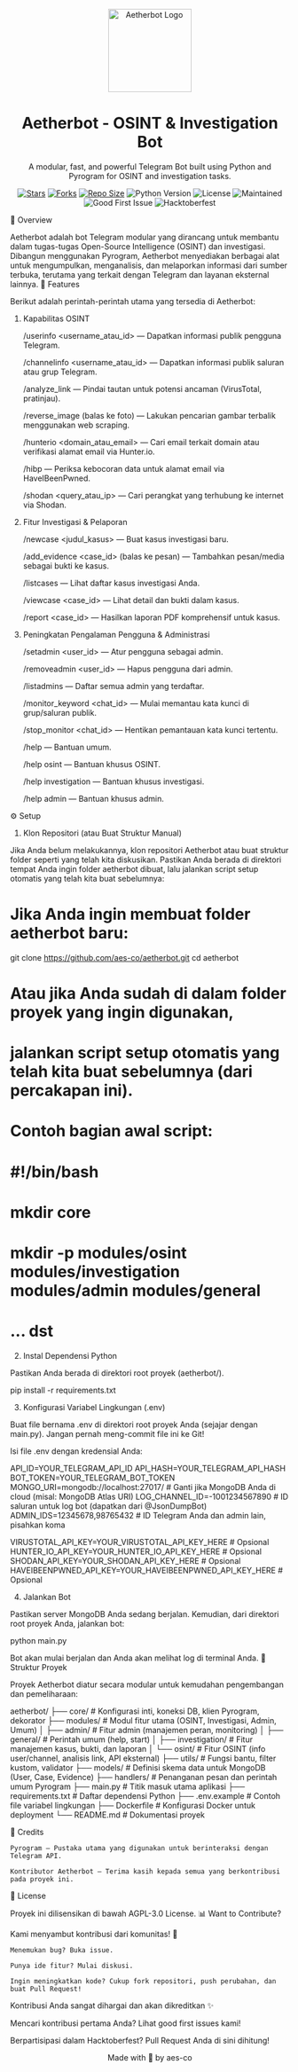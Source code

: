 <p align="center">
<img src="https://placehold.co/150x150/ADD8E6/000000?text=Aetherbot+Logo" alt="Aetherbot Logo" width="150"/>
</p>

<h1 align="center">
<b>Aetherbot - OSINT & Investigation Bot</b>
</h1>

<p align="center">
A modular, fast, and powerful Telegram Bot built using Python and Pyrogram for OSINT and investigation tasks.
</p>

<p align="center">
<a href="https://github.com/aes-co/aetherbot"><img src="https://img.shields.io/github/stars/aes-co/aetherbot?style=flat-square&color=yellow" alt="Stars"/></a>
<a href="https://github.com/aes-co/aetherbot/fork"><img src="https://img.shields.io/github/forks/aes-co/aetherbot?style=flat-square&color=orange" alt="Forks"/></a>
<a href="https://github.com/aes-co/aetherbot"><img src="https://img.shields.io/github/repo-size/aes-co/aetherbot?style=flat-square&color=green" alt="Repo Size"/></a>
<img src="https://img.shields.io/badge/Python-3.9+-blue?style=flat-square" alt="Python Version"/>
<img src="https://img.shields.io/badge/License-AGPL--3.0-lightgrey?style=flat-square" alt="License"/>
<img src="https://img.shields.io/badge/Maintained-Yes-brightgreen?style=flat-square" alt="Maintained"/>
<img src="https://img.shields.io/badge/good%20first%20issue-welcome-blueviolet?style=flat-square" alt="Good First Issue"/>
<img src="https://img.shields.io/badge/hacktoberfest-accepted-orange?style=flat-square" alt="Hacktoberfest"/>
</p>    
🧠 Overview

Aetherbot adalah bot Telegram modular yang dirancang untuk membantu dalam tugas-tugas Open-Source Intelligence (OSINT) dan investigasi. Dibangun menggunakan Pyrogram, Aetherbot menyediakan berbagai alat untuk mengumpulkan, menganalisis, dan melaporkan informasi dari sumber terbuka, terutama yang terkait dengan Telegram dan layanan eksternal lainnya.
🚀 Features

Berikut adalah perintah-perintah utama yang tersedia di Aetherbot:
1. Kapabilitas OSINT

    /userinfo <username_atau_id> — Dapatkan informasi publik pengguna Telegram.

    /channelinfo <username_atau_id> — Dapatkan informasi publik saluran atau grup Telegram.

    /analyze_link <url> — Pindai tautan untuk potensi ancaman (VirusTotal, pratinjau).

    /reverse_image (balas ke foto) — Lakukan pencarian gambar terbalik menggunakan web scraping.

    /hunterio <domain_atau_email> — Cari email terkait domain atau verifikasi alamat email via Hunter.io.

    /hibp <email> — Periksa kebocoran data untuk alamat email via HaveIBeenPwned.

    /shodan <query_atau_ip> — Cari perangkat yang terhubung ke internet via Shodan.

2. Fitur Investigasi & Pelaporan

    /newcase <judul_kasus> — Buat kasus investigasi baru.

    /add_evidence <case_id> (balas ke pesan) — Tambahkan pesan/media sebagai bukti ke kasus.

    /listcases — Lihat daftar kasus investigasi Anda.

    /viewcase <case_id> — Lihat detail dan bukti dalam kasus.

    /report <case_id> — Hasilkan laporan PDF komprehensif untuk kasus.

3. Peningkatan Pengalaman Pengguna & Administrasi

    /setadmin <user_id> — Atur pengguna sebagai admin.

    /removeadmin <user_id> — Hapus pengguna dari admin.

    /listadmins — Daftar semua admin yang terdaftar.

    /monitor_keyword <chat_id> <keyword> — Mulai memantau kata kunci di grup/saluran publik.

    /stop_monitor <chat_id> <keyword> — Hentikan pemantauan kata kunci tertentu.

    /help — Bantuan umum.

    /help osint — Bantuan khusus OSINT.

    /help investigation — Bantuan khusus investigasi.

    /help admin — Bantuan khusus admin.

⚙️ Setup
1. Klon Repositori (atau Buat Struktur Manual)

Jika Anda belum melakukannya, klon repositori Aetherbot atau buat struktur folder seperti yang telah kita diskusikan. Pastikan Anda berada di direktori tempat Anda ingin folder aetherbot dibuat, lalu jalankan script setup otomatis yang telah kita buat sebelumnya:

# Jika Anda ingin membuat folder aetherbot baru:
git clone https://github.com/aes-co/aetherbot.git
cd aetherbot

# Atau jika Anda sudah di dalam folder proyek yang ingin digunakan,
# jalankan script setup otomatis yang telah kita buat sebelumnya (dari percakapan ini).
# Contoh bagian awal script:
# #!/bin/bash
# mkdir core
# mkdir -p modules/osint modules/investigation modules/admin modules/general
# ... dst

2. Instal Dependensi Python

Pastikan Anda berada di direktori root proyek (aetherbot/).

pip install -r requirements.txt

3. Konfigurasi Variabel Lingkungan (.env)

Buat file bernama .env di direktori root proyek Anda (sejajar dengan main.py). Jangan pernah meng-commit file ini ke Git!

Isi file .env dengan kredensial Anda:

API_ID=YOUR_TELEGRAM_API_ID
API_HASH=YOUR_TELEGRAM_API_HASH
BOT_TOKEN=YOUR_TELEGRAM_BOT_TOKEN
MONGO_URI=mongodb://localhost:27017/ # Ganti jika MongoDB Anda di cloud (misal: MongoDB Atlas URI)
LOG_CHANNEL_ID=-1001234567890 # ID saluran untuk log bot (dapatkan dari @JsonDumpBot)
ADMIN_IDS=12345678,98765432 # ID Telegram Anda dan admin lain, pisahkan koma

VIRUSTOTAL_API_KEY=YOUR_VIRUSTOTAL_API_KEY_HERE # Opsional
HUNTER_IO_API_KEY=YOUR_HUNTER_IO_API_KEY_HERE # Opsional
SHODAN_API_KEY=YOUR_SHODAN_API_KEY_HERE # Opsional
HAVEIBEENPWNED_API_KEY=YOUR_HAVEIBEENPWNED_API_KEY_HERE # Opsional

4. Jalankan Bot

Pastikan server MongoDB Anda sedang berjalan. Kemudian, dari direktori root proyek Anda, jalankan bot:

python main.py

Bot akan mulai berjalan dan Anda akan melihat log di terminal Anda.
📂 Struktur Proyek

Proyek Aetherbot diatur secara modular untuk kemudahan pengembangan dan pemeliharaan:

aetherbot/
├── core/                   # Konfigurasi inti, koneksi DB, klien Pyrogram, dekorator
├── modules/                # Modul fitur utama (OSINT, Investigasi, Admin, Umum)
│   ├── admin/              # Fitur admin (manajemen peran, monitoring)
│   ├── general/            # Perintah umum (help, start)
│   ├── investigation/      # Fitur manajemen kasus, bukti, dan laporan
│   └── osint/              # Fitur OSINT (info user/channel, analisis link, API eksternal)
├── utils/                  # Fungsi bantu, filter kustom, validator
├── models/                 # Definisi skema data untuk MongoDB (User, Case, Evidence)
├── handlers/               # Penanganan pesan dan perintah umum Pyrogram
├── main.py                 # Titik masuk utama aplikasi
├── requirements.txt        # Daftar dependensi Python
├── .env.example            # Contoh file variabel lingkungan
├── Dockerfile              # Konfigurasi Docker untuk deployment
└── README.md               # Dokumentasi proyek

🤝 Credits

    Pyrogram — Pustaka utama yang digunakan untuk berinteraksi dengan Telegram API.

    Kontributor Aetherbot — Terima kasih kepada semua yang berkontribusi pada proyek ini.

📄 License

Proyek ini dilisensikan di bawah AGPL-3.0 License.
📊 Want to Contribute?

Kami menyambut kontribusi dari komunitas! 🤩

    Menemukan bug? Buka issue.

    Punya ide fitur? Mulai diskusi.

    Ingin meningkatkan kode? Cukup fork repositori, push perubahan, dan buat Pull Request!

Kontribusi Anda sangat dihargai dan akan dikreditkan ✨

Mencari kontribusi pertama Anda? Lihat good first issues kami!

Berpartisipasi dalam Hacktoberfest? Pull Request Anda di sini dihitung!

<p align="center">Made with 💖 by aes-co</p>